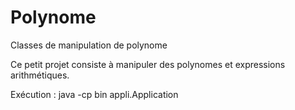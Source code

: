 # Polynome
Classes de manipulation de polynome
 
Ce petit projet consiste à manipuler des polynomes et expressions arithmétiques.
 
Exécution : java -cp bin appli.Application
